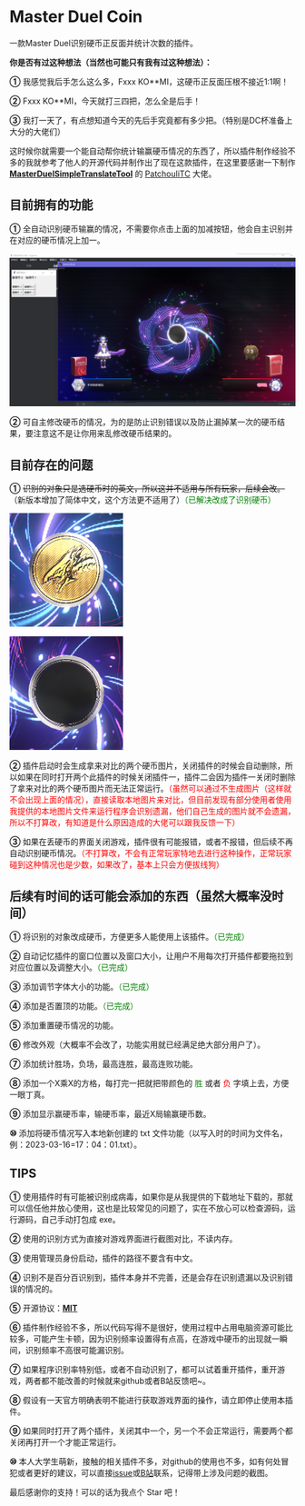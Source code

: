 # Master Duel Coin
一款Master Duel识别硬币正反面并统计次数的插件。



**你是否有过这种想法（当然也可能只有我有过这种想法）：**

**①** 我感觉我后手怎么这么多，Fxxx KO**MI，这硬币正反面压根不接近1:1啊！

**②** Fxxx KO**MI，今天就打三四把，怎么全是后手！

**③** 我打一天了，有点想知道今天的先后手究竟都有多少把。（特别是DC杯准备上大分的大佬们）

这时候你就需要一个能自动帮你统计输赢硬币情况的东西了，所以插件制作经验不多的我就参考了他人的开源代码并制作出了现在这款插件，在这里要感谢一下制作 **[MasterDuelSimpleTranslateTool](https://github.com/PatchouliTC/MasterDuelSimpleTranslateTool)** 的 [PatchouliTC](https://github.com/PatchouliTC) 大佬。



## **目前拥有的功能**

**①** 全自动识别硬币输赢的情况，不需要你点击上面的加减按钮，他会自主识别并在对应的硬币情况上加一。

![Coin](https://raw.githubusercontent.com/konipabai/MasterDuelCoin/main/image/show1.png)

**②** 可自主修改硬币的情况，为的是防止识别错误以及防止漏掉某一次的硬币结果，要注意这不是让你用来乱修改硬币结果的。



## **目前存在的问题**

**①** ~~识别的对象只是选硬币时的英文，所以这并不适用与所有玩家，后续会改。~~（新版本增加了简体中文，这个方法更不适用了）<font color="green">（已解决改成了识别硬币）</font>

![HeadCoin](https://raw.githubusercontent.com/konipabai/MasterDuelCoin/main/image/headCoin.png)



![tailCoin](https://raw.githubusercontent.com/konipabai/MasterDuelCoin/main/image/tailCoin.png)

**②** 插件启动时会生成拿来对比的两个硬币图片，关闭插件的时候会自动删除，所以如果在同时打开两个此插件的时候关闭插件一，插件二会因为插件一关闭时删除了拿来对比的两个硬币图片而无法正常运行。<font color="red">（虽然可以通过不生成图片（这样就不会出现上面的情况），直接读取本地图片来对比，但目前发现有部分使用者使用我提供的本地图片文件来运行程序会识别遗漏，他们自己生成的图片就不会遗漏，所以不打算改，有知道是什么原因造成的大佬可以跟我反馈一下）</font>

**③** 如果在丢硬币的界面关闭游戏，插件很有可能报错，或者不报错，但后续不再自动识别硬币情况。<font color="red">（不打算改，不会有正常玩家特地去进行这种操作，正常玩家碰到这种情况也是少数，如果改了，基本上只会方便拔线狗）</font>



## **后续有时间的话可能会添加的东西（虽然大概率没时间）**

**①** 将识别的对象改成硬币，方便更多人能使用上该插件。<font color="green">（已完成）</font>

**②** 自动记忆插件的窗口位置以及窗口大小，让用户不用每次打开插件都要拖拉到对应位置以及调整大小。<font color="green">（已完成）</font>

**③** 添加调节字体大小的功能。<font color="green">（已完成）</font>

**④** 添加是否置顶的功能。<font color="green">（已完成）</font>

**⑤** 添加重置硬币情况的功能。

**⑥** 修改外观（大概率不会改了，功能实用就已经满足绝大部分用户了）。

**⑦** 添加统计胜场，负场，最高连胜，最高连败功能。

**⑧** 添加一个X乘X的方格，每打完一把就把带颜色的 <font color="green">胜</font> 或者 <font color="red">负</font> 字填上去，方便一眼丁真。

**⑨** 添加显示赢硬币率，输硬币率，最近X局输赢硬币数。

**⑩** 添加将硬币情况写入本地新创建的 txt 文件功能（以写入时的时间为文件名，例：2023-03-16=17：04：01.txt）。



## TIPS

**①** 使用插件时有可能被识别成病毒，如果你是从我提供的下载地址下载的，那就可以信任他并放心使用，这也是比较常见的问题了，实在不放心可以检查源码，运行源码，自己手动打包成 exe。

**②** 使用的识别方式为直接对游戏界面进行截图对比，不读内存。

**③** 使用管理员身份启动，插件的路径不要含有中文。

**④** 识别不是百分百识别到，插件本身并不完善，还是会存在识别遗漏以及识别错误的情况的。

**⑤** 开源协议：**[MIT](https://github.com/konipabai/MasterDuelCoin/blob/main/LICENSE)**

**⑥** 插件制作经验不多，所以代码写得不是很好，使用过程中占用电脑资源可能比较多，可能产生卡顿，因为识别频率设置得有点高，在游戏中硬币的出现就一瞬间，识别频率不高很可能漏识别。

**⑦** 如果程序识别率特别低，或者不自动识别了，都可以试着重开插件，重开游戏，两者都不能改善的时候就来github或者B站反馈吧~。

**⑧** 假设有一天官方明确表明不能进行获取游戏界面的操作，请立即停止使用本插件。

**⑨** 如果同时打开了两个插件，关闭其中一个，另一个不会正常运行，需要两个都关闭再打开一个才能正常运行。

**⑩** 本人大学生萌新，接触的相关插件不多，对github的使用也不多，如有何处冒犯或者更好的建议，可以直接[issue](https://github.com/konipabai/MasterDuelCoin/issues)或[B站](https://space.bilibili.com/29666002)联系，记得带上涉及问题的截图。

最后感谢你的支持！可以的话为我点个 Star 吧！
